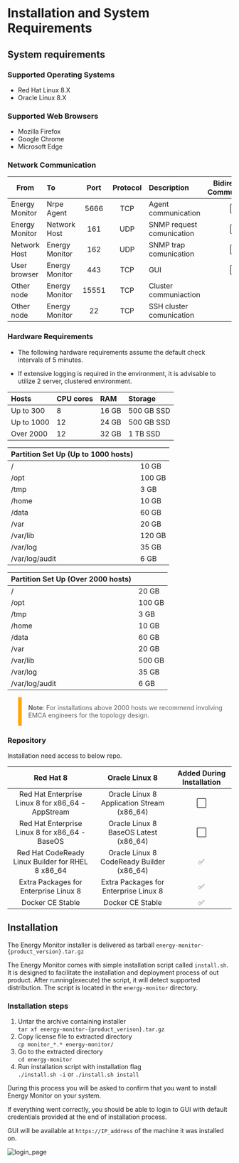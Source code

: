 # Installation and System Requirements

## System requirements

### Supported Operating Systems

- Red Hat Linux 8.X
- Oracle Linux 8.X

### Supported Web Browsers

- Mozilla Firefox
- Google Chrome
- Microsoft Edge

### Network Communication

| From | To | Port | Protocol | Description | Bidirectional Communication |
|------|:---|:----:|:--------:|:------------|:---------------------------:|
| Energy Monitor | Nrpe Agent | 5666 | TCP | Agent communication | &#x2B1C; |
| Energy Monitor | Network Host | 161 | UDP | SNMP request comunication | &#x2B1C; |
| Network Host | Energy Monitor | 162 | UDP | SNMP trap comunication | &#x2B1C; |
| User browser | Energy Monitor | 443 | TCP | GUI | &#x2B1C; |
| Other node | Energy Monitor | 15551 | TCP | Cluster communiaction | &#x2705; |
| Other node | Energy Monitor | 22 | TCP | SSH cluster comunication | &#x2705; |

### Hardware Requirements

- The following hardware requirements assume the default check intervals of 5 minutes.

-   If extensive logging is required in the environment, it is advisable to utilize 2 server, clustered environment. 


|Hosts|CPU cores|RAM|Storage|
|:----|:--------|:--|:------|
|Up to 300|8    |16 GB|500 GB SSD|
|Up to 1000|12  |24 GB|500 GB SSD|
|Over 2000|12   |32 GB|1 TB SSD|

|Partition Set Up (Up to 1000 hosts)||
|:------|:-------|
|/| 10 GB|
|/opt| 100 GB|
|/tmp| 3 GB|
|/home| 10 GB|
|/data| 60 GB|
|/var| 20 GB|
|/var/lib| 120 GB|
|/var/log| 35 GB|
|/var/log/audit| 6 GB|

|Partition Set Up (Over 2000 hosts)||
|:------|:-------|
|/| 20 GB|
|/opt| 100 GB|
|/tmp| 3 GB|
|/home| 10 GB|
|/data| 60 GB|
|/var| 20 GB|
|/var/lib| 500 GB|
|/var/log| 35 GB|
|/var/log/audit| 6 GB|

<blockquote style="border-left: 8px solid orange; padding: 15px;"> <b>Note</b>: 
For installations above 2000 hosts we recommend involving EMCA engineers for the topology design.
</blockquote>


### Repository

Installation need access to below repo.

| Red Hat 8 | Oracle Linux 8 | Added During Installation |
|:---------:|:--------------:|:-------------------------:|
| Red Hat Enterprise Linux 8 for x86_64 - AppStream | Oracle Linux 8 Application Stream (x86_64) | &#x2B1C; |
| Red Hat Enterprise Linux 8 for x86_64 - BaseOS | Oracle Linux 8 BaseOS Latest (x86_64) | &#x2B1C; |
| Red Hat CodeReady Linux Builder for RHEL 8 x86_64 | Oracle Linux 8 CodeReady Builder (x86_64) | &#x2705; |
| Extra Packages for Enterprise Linux 8 | Extra Packages for Enterprise Linux 8  | &#x2705; |
| Docker CE Stable | Docker CE Stable | &#x2705; |

## Installation

The Energy Monitor installer is delivered as tarball `energy-monitor-{product_version}.tar.gz`

The Energy Monitor comes with simple installation script called `install.sh`. It is designed to facilitate the installation and deployment process of out product. After running(execute) the script, it will detect supported distribution. The script is located in the `energy-monitor` directory.

### Installation steps

1. Untar the archive containing installer \
    `tar xf energy-monitor-{product_verison}.tar.gz`
1. Copy license file to extracted directory \
    `cp monitor_*.* energy-monitor/`
1. Go to the extracted directory \
    `cd energy-monitor`
1. Run installation script with installation flag \
    `./install.sh -i` or `./install.sh install`

During this process you will be asked to confirm that you want to install Energy Monitor on your system.

If everything went correctly, you should be able to login to GUI with default credentials provided at the end of installation process.

GUI will be available at `https://IP_address` of the machine it was installed on.

![login_page](/media/00_01_login_page.png)
